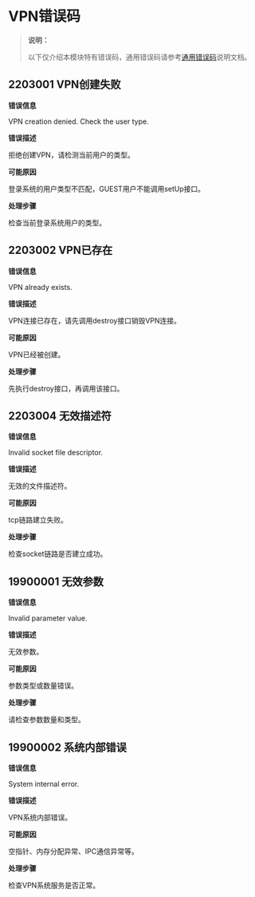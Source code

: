 # VPN错误码

<!--Kit: Network Kit-->
<!--Subsystem: Communication-->
<!--Owner: @wmyao_mm-->
<!--Designer: @guo-min_net-->
<!--Tester: @tongxilin-->
<!--Adviser: @zhang_yixin13-->

> **说明：**
>
> 以下仅介绍本模块特有错误码，通用错误码请参考[通用错误码](../errorcode-universal.md)说明文档。

## 2203001 VPN创建失败

**错误信息**

VPN creation denied. Check the user type.

**错误描述**

拒绝创建VPN，请检测当前用户的类型。

**可能原因**

登录系统的用户类型不匹配，GUEST用户不能调用setUp接口。

**处理步骤**

检查当前登录系统用户的类型。


## 2203002 VPN已存在

**错误信息**

VPN already exists.

**错误描述**

VPN连接已存在，请先调用destroy接口销毁VPN连接。

**可能原因**

VPN已经被创建。

**处理步骤**

先执行destroy接口，再调用该接口。


## 2203004 无效描述符

**错误信息**

Invalid socket file descriptor.

**错误描述**

无效的文件描述符。

**可能原因**

tcp链路建立失败。

**处理步骤**

检查socket链路是否建立成功。

## 19900001 无效参数

**错误信息**

Invalid parameter value.

**错误描述**

无效参数。

**可能原因**

参数类型或数量错误。

**处理步骤**

请检查参数数量和类型。

## 19900002 系统内部错误

**错误信息**

System internal error.

**错误描述**

VPN系统内部错误。

**可能原因**

空指针、内存分配异常、IPC通信异常等。

**处理步骤**

检查VPN系统服务是否正常。